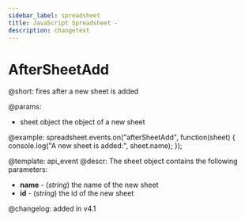 ```yaml
---
sidebar_label: spreadsheet
title: JavaScript Spreadsheet - 
description: changetext
---
```


AfterSheetAdd
=============

@short: fires after a new sheet is added
	
@params:
- sheet     object  the object of a new sheet


@example:
spreadsheet.events.on("afterSheetAdd", function(sheet) {
    console.log("A new sheet is added:", sheet.name);
});


@template:	api_event
@descr:
The sheet object contains the following parameters:

- **name** - (*string*) the name of the new sheet
- **id** - (*string*) the id of the new sheet


@changelog: added in v4.1

